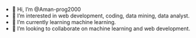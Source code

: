 - 👋 Hi, I’m @Aman-prog2000
- 👀 I’m interested in web development, coding, data mining, data analyst.
- 🌱 I’m currently learning machine learning.
- 💞️ I’m looking to collaborate on machine learning and web development.

<!---
Aman-prog2000/Aman-prog2000 is a ✨ special ✨ repository because its `README.md` (this file) appears on your GitHub profile.
You can click the Preview link to take a look at your changes.
--->
